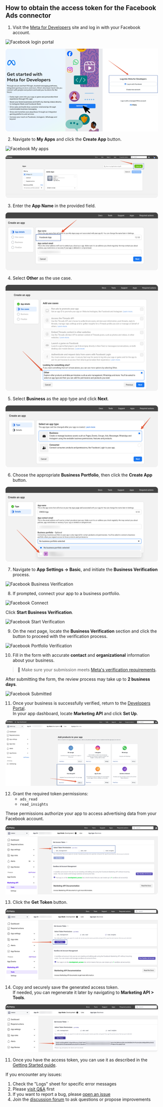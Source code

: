 ## How to obtain the access token for the Facebook Ads connector

1. Visit the [Meta for Developers](https://developers.facebook.com/) site and log in with your Facebook account.

![Facebook login portal](res/facebook_login_portal.png)

![Facebook login page](res/facebook_login.png)

2. Navigate to **My Apps** and click the **Create App** button.

![Facebook My apps](res/facebook_myapps.png)

![Facebook creating app](res/facebook_createapp.png)

3. Enter the **App Name** in the provided field.

![Facebook app name](res/facebook_appname.png)

4. Select **Other** as the use case.  

![Facebook Other use case](res/facebook_other.png)

5. Select **Business** as the app type and click **Next**.  

![Facebook Business app type](res/facebook_business.png)

6. Choose the appropriate **Business Portfolio**, then click the **Create App** button.  

![Facebook Business portfolio option](res/facebook_portfolio.png)

7. Navigate to **App Settings → Basic**, and initiate the **Business Verification** process. 

![Facebook Business Verification](res/facebook_verification.png)

8. If prompted, connect your app to a business portfolio. 

![Facebook Connect](res/facebook_connect.png)

Click **Start Business Verification**.  

![Facebook Start Verification](res/facebook_start_verification.png)

9. On the next page, locate the **Business Verification** section and click the button to proceed with the verification process.  

![Facebook Portfolio Verification](res/facebook_portver.png)

10. Fill in the form with accurate **contact** and **organizational** information about your business.

> 📌 Make sure your submission meets [Meta's verification requirements](https://business.facebook.com/business/help/159334372093366).

After submitting the form, the review process may take up to **2 business days**.  

![Facebook Submitted](res/facebook_submitted.png)

11. Once your business is successfully verified, return to the [Developers Portal](https://developers.facebook.com/).  
In your app dashboard, locate **Marketing API** and click **Set Up**.  

![Facebook Marketing API set up](res/facebook_setup.png)

12. Grant the required token permissions: 
    - `ads_read`  
    - `read_insights`  
   
   These permissions authorize your app to access advertising data from your Facebook account.  

![Facebook permissions granting](res/facebook_checkbox.png)

13. Click the **Get Token** button.

![Facebook getting token](res/facebook_gettoken.png)

14. Copy and securely save the generated access token.  
    If needed, you can regenerate it later by navigating to **Marketing API > Tools**.

![Facebook saving token](res/facebook_token.png)

11. Once you have the access token, you can use it as described in the [Getting Started guide](GETTING_STARTED.md).

If you encounter any issues:

1. Check the "Logs" sheet for specific error messages
2. Please [visit Q&A](https://github.com/OWOX/owox-data-marts/discussions/categories/q-a) first
3. If you want to report a bug, please [open an issue](https://github.com/OWOX/owox-data-marts/issues)
4. Join the [discussion forum](https://github.com/OWOX/owox-data-marts/discussions) to ask questions or propose improvements 